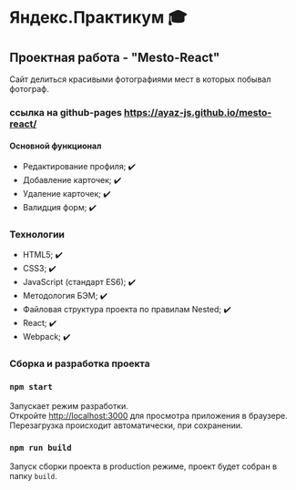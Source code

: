 # Яндекс.Практикум :mortar_board:

## Проектная работа - "Mesto-React"
Сайт делиться красивыми фотографиями мест в которых побывал фотограф.

### ссылка на github-pages https://ayaz-js.github.io/mesto-react/

#### Основной функционал
* Редактирование профиля; :heavy_check_mark:
* Добавление карточек; :heavy_check_mark:
* Удаление карточек; :heavy_check_mark:
* Валидция форм; :heavy_check_mark:

### Технологии
* HTML5; :heavy_check_mark:
* CSS3; :heavy_check_mark:
* JavaScript (стандарт ES6); :heavy_check_mark:
* Методология БЭМ; :heavy_check_mark:
* Файловая структура проекта по правилам Nested; :heavy_check_mark:
* React; :heavy_check_mark:
* Webpack; :heavy_check_mark:

### Сборка и разработка проекта

### `npm start`

Запускает режим разработки.\
Откройте [http://localhost:3000](http://localhost:3000) для просмотра приложения в браузере.\
Перезагрузка происходит автоматически, при сохранении.

### `npm run build`

Запуск сборки проекта в production режиме, проект будет собран в папку `build`.
